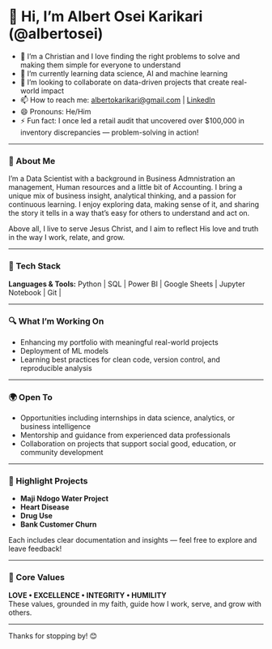 # 👋 Hi, I’m Albert Osei Karikari (@albertosei)

- 👀 I’m a Christian and I love finding the right problems to solve and making them simple for everyone to understand  
- 🌱 I’m currently learning data science, AI and machine learning  
- 💞️ I’m looking to collaborate on data-driven projects that create real-world impact  
- 📫 How to reach me: albertokarikari@gmail.com | [LinkedIn](https://www.linkedin.com/in/albert-osei-karikari)  
- 😄 Pronouns: He/Him  
- ⚡ Fun fact: I once led a retail audit that uncovered over $100,000 in inventory discrepancies — problem-solving in action!

---

### 🧠 About Me

I’m a Data Scientist with a background in Business Admnistration an management, Human resources and a little bit of Accounting. I bring a unique mix of business insight, analytical thinking, and a passion for continuous learning. I enjoy exploring data, making sense of it, and sharing the story it tells in a way that’s easy for others to understand and act on.

Above all, I live to serve Jesus Christ, and I aim to reflect His love and truth in the way I work, relate, and grow.

---

### 💼 Tech Stack

**Languages & Tools:**
Python | SQL | Power BI | Google Sheets | Jupyter Notebook | Git |

---

### 🔍 What I’m Working On

- Enhancing my portfolio with meaningful real-world projects  
- Deployment of ML models  
- Learning best practices for clean code, version control, and reproducible analysis

---

### 🌍 Open To

- Opportunities including internships in data science, analytics, or business intelligence  
- Mentorship and guidance from experienced data professionals  
- Collaboration on projects that support social good, education, or community development

---

### 📌 Highlight Projects

- **Maji Ndogo Water Project**
- **Heart Disease**  
- **Drug Use**  
- **Bank Customer Churn** 

Each includes clear documentation and insights — feel free to explore and leave feedback!

---

### 💎 Core Values

**LOVE • EXCELLENCE • INTEGRITY • HUMILITY**  
These values, grounded in my faith, guide how I work, serve, and grow with others.

---

Thanks for stopping by! 😊
